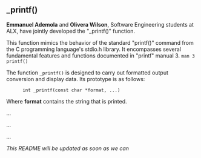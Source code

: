 ## _printf()

**Emmanuel Ademola** and **Olivera Wilson**, Software Engineering students at ALX, have jointly developed the "\_printf()" function.

This function mimics the behavior of the standard "printf()" command from the C programming language's stdio.h library. It encompasses several fundamental features and functions documented in "printf" manual 3. `man 3 printf()`


The function `_printf()` is designed to carry out formatted output conversion and display data. Its prototype is as follows:
```
	  int _printf(const char *format, ...)
```
Where **format** contains the string that is printed.


...

...

...

*This README will be updated as soon as we can*
